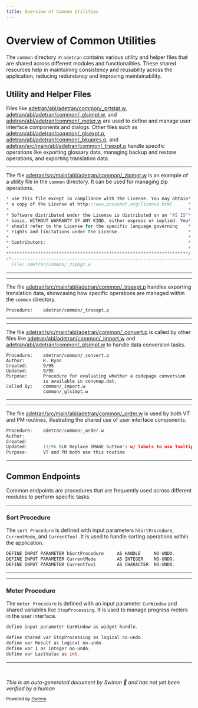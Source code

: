 ```yaml
---
title: Overview of Common Utilities
---
```

# Overview of Common Utilities

The <SwmToken path="adetran/src/main/abl/adetran/common/_zipmgr.w" pos="25:6:6" line-data="  File: adetran/common/_zipmgr.w">`common`</SwmToken> directory in <SwmToken path="adetran/src/main/abl/adetran/common/_zipmgr.w" pos="25:4:4" line-data="  File: adetran/common/_zipmgr.w">`adetran`</SwmToken> contains various utility and helper files that are shared across different modules and functionalities. These shared resources help in maintaining consistency and reusability across the application, reducing redundancy and improving maintainability.

## Utility and Helper Files

Files like <SwmPath>[adetran/abl/adetran/common/\_prtstat.w](adetran/abl/adetran/common/_prtstat.w)</SwmPath>, <SwmPath>[adetran/abl/adetran/common/\_glsimpt.w](adetran/abl/adetran/common/_glsimpt.w)</SwmPath>, and <SwmPath>[adetran/abl/adetran/common/\_meter.w](adetran/abl/adetran/common/_meter.w)</SwmPath> are used to define and manage user interface components and dialogs. Other files such as <SwmPath>[adetran/abl/adetran/common/\_glsexpt.p](adetran/abl/adetran/common/_glsexpt.p)</SwmPath>, <SwmPath>[adetran/abl/adetran/common/\_bkupres.p](adetran/abl/adetran/common/_bkupres.p)</SwmPath>, and <SwmPath>[adetran/src/main/abl/adetran/common/\_trsexpt.p](adetran/src/main/abl/adetran/common/_trsexpt.p)</SwmPath> handle specific operations like exporting glossary data, managing backup and restore operations, and exporting translation data.

<SwmSnippet path="/adetran/src/main/abl/adetran/common/_zipmgr.w" line="13">

---

The file <SwmPath>[adetran/src/main/abl/adetran/common/\_zipmgr.w](adetran/src/main/abl/adetran/common/_zipmgr.w)</SwmPath> is an example of a utility file in the <SwmToken path="adetran/src/main/abl/adetran/common/_zipmgr.w" pos="25:6:6" line-data="  File: adetran/common/_zipmgr.w">`common`</SwmToken> directory. It can be used for managing zip operations.

```c
* use this file except in compliance with the License. You may obtain*
* a copy of the License at http://www.possenet.org/license.html      *
*                                                                    *
* Software distributed under the License is distributed on an "AS IS"*
* basis, WITHOUT WARRANTY OF ANY KIND, either express or implied. You*
* should refer to the License for the specific language governing    *
* rights and limitations under the License.                          *
*                                                                    *
* Contributors:                                                      *
*                                                                    *
*********************************************************************/
/*------------------------------------------------------------------------
  File: adetran/common/_zipmgr.w
```

---

</SwmSnippet>

<SwmSnippet path="/adetran/src/main/abl/adetran/common/_trsexpt.p" line="10">

---

The file <SwmPath>[adetran/src/main/abl/adetran/common/\_trsexpt.p](adetran/src/main/abl/adetran/common/_trsexpt.p)</SwmPath> handles exporting translation data, showcasing how specific operations are managed within the <SwmToken path="adetran/src/main/abl/adetran/common/_trsexpt.p" pos="10:5:5" line-data="Procedure:    adetran/common/_trsexpt.p">`common`</SwmToken> directory.

```openedge abl
Procedure:    adetran/common/_trsexpt.p
```

---

</SwmSnippet>

<SwmSnippet path="/adetran/src/main/abl/adetran/common/_convert.p" line="10">

---

The file <SwmPath>[adetran/src/main/abl/adetran/common/\_convert.p](adetran/src/main/abl/adetran/common/_convert.p)</SwmPath> is called by other files like <SwmPath>[adetran/abl/adetran/common/\_import.w](adetran/abl/adetran/common/_import.w)</SwmPath> and <SwmPath>[adetran/abl/adetran/common/\_glsimpt.w](adetran/abl/adetran/common/_glsimpt.w)</SwmPath> to handle data conversion tasks.

```openedge abl
Procedure:    adetran/common/_convert.p
Author:       R. Ryan
Created:      9/95 
Updated:      9/95
Purpose:      Procedure for evaluating whether a codepage conversion 
              is available in convmap.dat.
Called By:    common/_import.w
              common/_glsimpt.w
```

---

</SwmSnippet>

<SwmSnippet path="/adetran/src/main/abl/adetran/common/_order.w" line="15">

---

The file <SwmPath>[adetran/src/main/abl/adetran/common/\_order.w](adetran/src/main/abl/adetran/common/_order.w)</SwmPath> is used by both VT and PM routines, illustrating the shared use of user interface components.

```c
Procedure:    adetran/common/_order.w
Author:       
Created:      
Updated:      11/96 SLK Replace IMAGE button's w/ labels to use Tooltip
Purpose:      VT and PM both use this routine 
```

---

</SwmSnippet>

## Common Endpoints

Common endpoints are procedures that are frequently used across different modules to perform specific tasks.

<SwmSnippet path="/adetran/abl/adetran/common/_sort.w" line="19">

---

### Sort Procedure

The <SwmToken path="adetran/abl/adetran/common/_sort.w" pos="13:17:17" line-data="*  kmcintos  June 3, 2005  Added ability to sort by MaxLength field  * ">`sort`</SwmToken>` `<SwmToken path="adetran/src/main/abl/adetran/common/_trsexpt.p" pos="10:0:0" line-data="Procedure:    adetran/common/_trsexpt.p">`Procedure`</SwmToken> is defined with input parameters <SwmToken path="adetran/abl/adetran/common/_sort.w" pos="19:6:6" line-data="DEFINE INPUT PARAMETER hSortProcedure     AS HANDLE     NO-UNDO.">`hSortProcedure`</SwmToken>, <SwmToken path="adetran/abl/adetran/common/_sort.w" pos="20:6:6" line-data="DEFINE INPUT PARAMETER CurrentMode        AS INTEGER    NO-UNDO. ">`CurrentMode`</SwmToken>, and <SwmToken path="adetran/abl/adetran/common/_sort.w" pos="21:6:6" line-data="DEFINE INPUT PARAMETER CurrentTool        AS CHARACTER  NO-UNDO. ">`CurrentTool`</SwmToken>. It is used to handle sorting operations within the application.

```c
DEFINE INPUT PARAMETER hSortProcedure     AS HANDLE     NO-UNDO.
DEFINE INPUT PARAMETER CurrentMode        AS INTEGER    NO-UNDO. 
DEFINE INPUT PARAMETER CurrentTool        AS CHARACTER  NO-UNDO. 
```

---

</SwmSnippet>

<SwmSnippet path="/adetran/abl/adetran/common/_meter.w" line="61">

---

### Meter Procedure

The <SwmToken path="adetran/abl/adetran/common/_meter.w" pos="19:11:11" line-data="Purpose:      Both tools use the meter persistent procedure to">`meter`</SwmToken>` `<SwmToken path="adetran/src/main/abl/adetran/common/_trsexpt.p" pos="10:0:0" line-data="Procedure:    adetran/common/_trsexpt.p">`Procedure`</SwmToken> is defined with an input parameter <SwmToken path="adetran/abl/adetran/common/_meter.w" pos="61:6:6" line-data="define input parameter CurWindow as widget-handle.">`CurWindow`</SwmToken> and shared variables like <SwmToken path="adetran/abl/adetran/common/_meter.w" pos="63:6:6" line-data="define shared var StopProcessing as logical no-undo.">`StopProcessing`</SwmToken>. It is used to manage progress meters in the user interface.

```c
define input parameter CurWindow as widget-handle.

define shared var StopProcessing as logical no-undo.
define var Result as logical no-undo.
define var i as integer no-undo.
define var LastValue as int.
```

---

</SwmSnippet>

&nbsp;

*This is an auto-generated document by Swimm 🌊 and has not yet been verified by a human*

<SwmMeta version="3.0.0" repo-id="Z2l0aHViJTNBJTNBT3BlbkVkZ2VfUmV0aXJlZF9Qcm9kdWN0cyUzQSUzQVBBUFA5Mg==" repo-name="OpenEdge_Retired_Products"><sup>Powered by [Swimm](/)</sup></SwmMeta>
